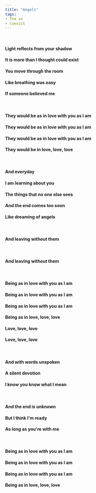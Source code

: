 ```yaml
---
title: "Angels"
tags:
- The xx
- Coexist
---
```

&nbsp;
#### Light reflects from your shadow
#### It is more than I thought could exist
#### You move through the room
#### Like breathing was easy
#### If someone believed me
&nbsp;
#### They would be as in love with you as I am
#### They would be as in love with you as I am
#### They would be as in love with you as I am
#### They would be in love, love, love
&nbsp;
#### And everyday
#### I am learning about you
#### The things that no one else sees
#### And the end comes too soon
#### Like dreaming of angels
&nbsp;
#### And leaving without them
&nbsp;
#### And leaving without them
&nbsp;
#### Being as in love with you as I am
#### Being as in love with you as I am
#### Being as in love with you as I am
#### Being as in love, love, love
#### Love, love, love
#### Love, love, love
&nbsp;
#### And with words unspoken
#### A silent devotion
#### I know you know what I mean
&nbsp;
#### And the end is unknown
#### But I think I'm ready
#### As long as you're with me
&nbsp;
#### Being as in love with you as I am
#### Being as in love with you as I am
#### Being as in love with you as I am
#### Being as in love, love, love
